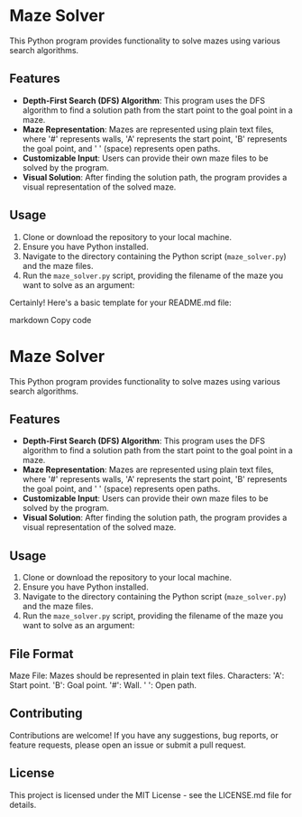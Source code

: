 # Maze Solver

This Python program provides functionality to solve mazes using various search algorithms.

## Features

- **Depth-First Search (DFS) Algorithm**: This program uses the DFS algorithm to find a solution path from the start point to the goal point in a maze.
- **Maze Representation**: Mazes are represented using plain text files, where '#' represents walls, 'A' represents the start point, 'B' represents the goal point, and ' ' (space) represents open paths.
- **Customizable Input**: Users can provide their own maze files to be solved by the program.
- **Visual Solution**: After finding the solution path, the program provides a visual representation of the solved maze.

## Usage

1. Clone or download the repository to your local machine.
2. Ensure you have Python installed.
3. Navigate to the directory containing the Python script (`maze_solver.py`) and the maze files.
4. Run the `maze_solver.py` script, providing the filename of the maze you want to solve as an argument:

Certainly! Here's a basic template for your README.md file:

markdown
Copy code
# Maze Solver

This Python program provides functionality to solve mazes using various search algorithms.

## Features

- **Depth-First Search (DFS) Algorithm**: This program uses the DFS algorithm to find a solution path from the start point to the goal point in a maze.
- **Maze Representation**: Mazes are represented using plain text files, where '#' represents walls, 'A' represents the start point, 'B' represents the goal point, and ' ' (space) represents open paths.
- **Customizable Input**: Users can provide their own maze files to be solved by the program.
- **Visual Solution**: After finding the solution path, the program provides a visual representation of the solved maze.

## Usage

1. Clone or download the repository to your local machine.
2. Ensure you have Python installed.
3. Navigate to the directory containing the Python script (`maze_solver.py`) and the maze files.
4. Run the `maze_solver.py` script, providing the filename of the maze you want to solve as an argument:

## File Format
Maze File: Mazes should be represented in plain text files.
Characters:
'A': Start point.
'B': Goal point.
'#': Wall.
' ': Open path.

## Contributing
Contributions are welcome! If you have any suggestions, bug reports, or feature requests, please open an issue or submit a pull request.

## License
This project is licensed under the MIT License - see the LICENSE.md file for details.
